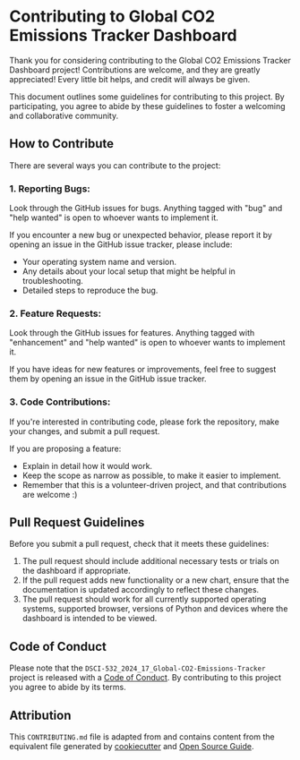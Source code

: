 # Contributing to Global CO2 Emissions Tracker Dashboard

Thank you for considering contributing to the Global CO2 Emissions Tracker Dashboard project! 
Contributions are welcome, and they are greatly appreciated! Every little bit helps, 
and credit will always be given.

This document outlines some guidelines for contributing to this project. By participating, 
you agree to abide by these guidelines to foster a welcoming and collaborative community.


## How to Contribute

There are several ways you can contribute to the project:

### 1. **Reporting Bugs**: 

Look through the GitHub issues for bugs. Anything tagged with "bug" and "help
wanted" is open to whoever wants to implement it.

If you encounter a new bug or unexpected behavior, please report it by opening an issue 
in the GitHub issue tracker, please include:
* Your operating system name and version.
* Any details about your local setup that might be helpful in troubleshooting.
* Detailed steps to reproduce the bug.

### 2. **Feature Requests**: 

Look through the GitHub issues for features. Anything tagged with "enhancement"
and "help wanted" is open to whoever wants to implement it.

If you have ideas for new features or improvements, feel free to suggest them 
by opening an issue in the GitHub issue tracker.

### 3. **Code Contributions**: 

If you're interested in contributing code, please fork the repository, 
make your changes, and submit a pull request.

If you are proposing a feature:
* Explain in detail how it would work.
* Keep the scope as narrow as possible, to make it easier to implement.
* Remember that this is a volunteer-driven project, and that contributions
  are welcome :)


## Pull Request Guidelines

Before you submit a pull request, check that it meets these guidelines:

1. The pull request should include additional necessary tests or trials on the dashboard if appropriate.
2. If the pull request adds new functionality or a new chart, ensure that the documentation is updated 
accordingly to reflect these changes.
3. The pull request should work for all currently supported operating systems, supported browser, 
versions of Python and devices where the dashboard is intended to be viewed.


## Code of Conduct

Please note that the `DSCI-532_2024_17_Global-CO2-Emissions-Tracker` project is released with a
[Code of Conduct](https://github.com/UBC-MDS/DSCI-532_2024_17_Global-CO2-Emissions-Tracker/blob/main/CODE_OF_CONDUCT.md). 
By contributing to this project you agree to abide by its terms.


## Attribution

This `CONTRIBUTING.md` file is adapted from and contains content from the equivalent file generated by [cookiecutter](https://cookiecutter.readthedocs.io/en/latest/) and [Open Source Guide](https://opensource.guide/how-to-contribute/).